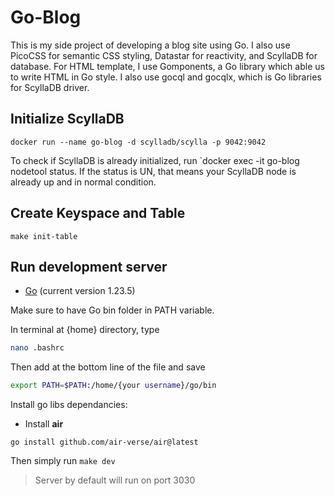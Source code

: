 # Go-Blog

This is my side project of developing a blog site using Go. I also use PicoCSS for semantic CSS styling, Datastar for reactivity, and ScyllaDB for database.
For HTML template, I use Gomponents, a Go library which able us to write HTML in Go style. I also use gocql and gocqlx, which is Go libraries for ScyllaDB driver.

## Initialize ScyllaDB

```
docker run --name go-blog -d scylladb/scylla -p 9042:9042
```

To check if ScyllaDB is already initialized, run `docker exec -it go-blog nodetool status.
If the status is UN, that means your ScyllaDB node is already up and in normal condition.

## Create Keyspace and Table

```
make init-table
```

## Run development server

- [Go](https://go.dev/doc/install) (current version 1.23.5)

Make sure to have Go bin folder in PATH variable.

In terminal at {home} directory, type

```bash
nano .bashrc
```

Then add at the bottom line of the file and save

```bash
export PATH=$PATH:/home/{your username}/go/bin
```

Install go libs dependancies:

- Install **air**

```
go install github.com/air-verse/air@latest
```

Then simply run `make dev`

> Server by default will run on port 3030
